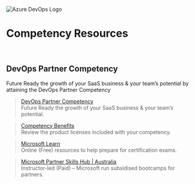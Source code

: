 ![Azure DevOps Logo](https://partner.microsoft.com/-/media/mssc/mpn/partner/membership/images/competencies_desktop_hero.ashx?h=280&iar=0&w=1600&la=en&hash=371047D206AD9C76D059E3980C63ADB0)  

# Competency Resources

<br/>

## DevOps Partner Competency

Future Ready the growth of your SaaS business​ & your team’s potential by attaining the DevOps Partner Competency


>[DevOps Partner Competency](https://partner.microsoft.com/en-au/membership/devops-competency)  
Future Ready the growth of your SaaS business​ & your team’s potential.

>[Competency Benefits](https://assetsprod.microsoft.com/mpn/en-au/mpn-maps-software-iur-competency-license-table.docx)  
Review the product licenses included with your competency.

>[Microsoft Learn](https://docs.microsoft.com/en-us/learn/certifications/devops-engineer/)  
Online (Free) resources to help prepare for certification exams.

>[Microsoft Partner Skills Hub | Australia](https://www.microsoft.com/en-au/business/learn/partnerskilling/)  
Instructor-led (Paid) – Microsoft run subsidised bootcamps for partners.


